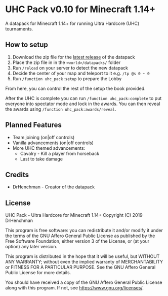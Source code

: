 # UHC Pack v0.10 for Minecraft 1.14+

A datapack for Minecraft 1.14+ for running Ultra Hardcore (UHC) tournaments.

## How to setup

1. Download the zip file for the [latest release](https://github.com/DrHenchman/uhc-pack/releases/download/v0.10/uhc-pack.zip) of the datapack
2. Place the zip file in in the `<world>/datapacks/` folder
3. Run `/reload` on your server to detect the new datapack
4. Decide the center of your map and teleport to it e.g. `/tp @s 0 ~ 0`
5. Run `/function uhc_pack:setup` to prepare the Lobby

From here, you can control the rest of the setup the book provided.

After the UHC is complete you can run `/function uhc_pack:complete` to put
everyone into spectator mode and lock in the awards. You can then reveal
the awards using `/function uhc_pack:awards/reveal`.

## Planned Features

* Team joining (on|off controls)
* Vanilla advancements (on|off controls)
* More UHC themed advancements:
    * Cavalry - Kill a player from horseback
    * Last to take damage

## Credits

* DrHenchman - Creator of the datapack

## License

UHC Pack - Ultra Hardcore for Minecraft 1.14+
Copyright (C) 2019  DrHenchman

This program is free software: you can redistribute it and/or modify
it under the terms of the GNU Affero General Public License as published by
the Free Software Foundation, either version 3 of the License, or
(at your option) any later version.

This program is distributed in the hope that it will be useful,
but WITHOUT ANY WARRANTY; without even the implied warranty of
MERCHANTABILITY or FITNESS FOR A PARTICULAR PURPOSE.  See the
GNU Affero General Public License for more details.

You should have received a copy of the GNU Affero General Public License
along with this program.  If not, see <https://www.gnu.org/licenses/>.
